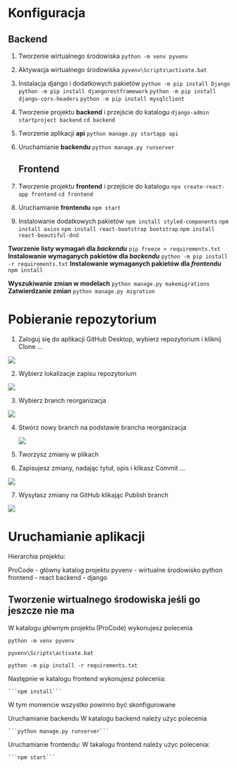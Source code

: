 # Konfiguracja

## Backend

1. Tworzenie wirtualnego środowiska
   ```python -m venv pyvenv```

2. Aktywacja wirtualnego środowiska
   ```pyvenv\Scripts\activate.bat```

3. Instalacja django i dodatkowych pakietów
   ```python -m pip install Django```
   ```python -m pip install djangorestframework```
   ```python -m pip install django-cors-headers```
   ```python -m pip install mysqlclient```

4. Tworzenie projektu **backend** i przejście do katalogu
   ```django-admin startproject backend```
   ```cd backend```

5. Tworzenie aplikacji **api**
   ```python manage.py startapp api```

6. Uruchamianie **backendu**
   ```python manage.py runserver```
   
   ## Frontend

7. Tworzenie projektu **frontend** i przejście do katalogu
   ```npx create-react-app frontend```
   ```cd frontend```

8. Uruchamianie **frontendu**
   ```npm start```

9. Instalowanie dodatkowych pakietów
   ```npm install styled-components```
   ```npm install axios```
   ```npm install react-bootstrap bootstrap```
   ```npm install react-beautiful-dnd```

**Tworzenie listy wymagań dla _backendu_**
    ```pip freeze > requirements.txt```
**Instalowanie wymaganych pakietów dla _backendu_**
    ```python -m pip install -r requirements.txt```
**Instalowanie wymaganych pakietów dla _frontendu_**
    ```npm install```

**Wyszukiwanie zmian w modelach**
    ```python manage.py makemigrations```
**Zatwierdzanie zmian**
    ```python manage.py migration```

# Pobieranie repozytorium

1. Zaloguj się do aplikacji GitHub Desktop, wybierz repozytorium i kliknij Clone ...

![](.\images\1.png)

2. Wybierz lokalizacje zapisu repozytorium

![](.\images\2.png)

3. Wybierz branch reorganizacja

![](.\images\3.png)

4. Stwórz nowy branch na podstawie brancha reorganizacja
   
   ![](.\images\4.png)

5. Tworzysz zmiany w plikach

6. Zapisujesz zmiany, nadając tytuł, opis i klikasz Commit ...

![](.\images\5.png)

7. Wysyłasz zmiany na GitHub klikając Publish branch

![](.\images\6.png)

# Uruchamianie aplikacji

Hierarchia projektu:

ProCode - główny katalog projektu
    pyvenv - wirtualne środowisko python
    frontend - react
    backend - django

## Tworzenie wirtualnego środowiska jeśli go jeszcze nie ma

W katalogu głównym projektu (ProCode) wykonujesz polecenia

   ```python -m venv pyvenv```

   ```pyvenv\Scripts\activate.bat```

   ```python -m pip install -r requirements.txt```

Następnie w katalogu frontend wykonujesz polecenia:

    ```npm install```

W tym momencie wszystko powinno być skonfigurowane

Uruchamianie backendu
W katalogu backend należy użyc polecenia

    ```python manage.py runserver```

Uruchamianie frontendu:
W takalogu frontend należy użyc polecenia:

    ```npm start```
